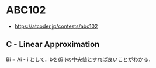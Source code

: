 # ABC102
* https://atcoder.jp/contests/abc102


## C - Linear Approximation
Bi = Ai - i として，bを{Bi}の中央値とすれば良いことがわかる．
